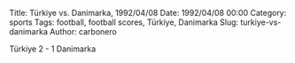 Title: Türkiye vs. Danimarka, 1992/04/08
Date: 1992/04/08 00:00
Category: sports
Tags: football, football scores, Türkiye, Danimarka
Slug: turkiye-vs-danimarka
Author: carbonero


Türkiye 2 - 1 Danimarka
